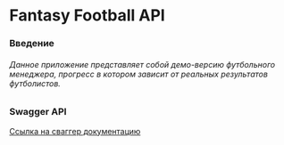 # Fantasy Football API

### Введение 
###### Данное приложение представляет собой демо-версию футбольного менеджера, прогресс в котором зависит от реальных результатов футболистов.

### Swagger API
[Ссылка на сваггер документацию](https://app.swaggerhub.com/apis-docs/GuzIlya/fantasy-football-api/1.0.0#/)
